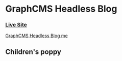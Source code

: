 # GraphCMS Headless Blog
### [Live Site](https://nextjs-plum-five-51.vercel.app/)

[GraphCMS Headless Blog me](https://i.ibb.co/NmnJnKD/image.png)

## Children's poppy
